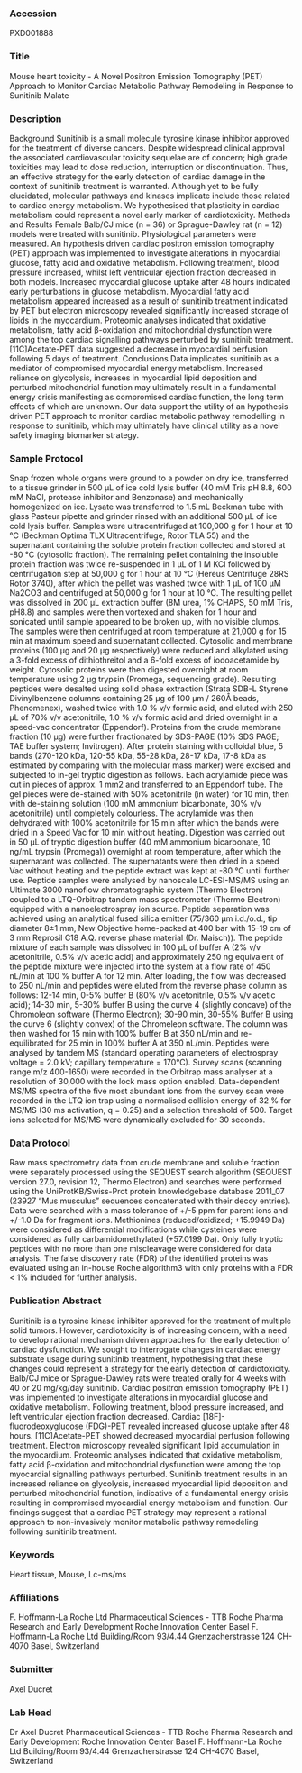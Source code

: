 ### Accession
PXD001888

### Title
Mouse heart toxicity -  A Novel Positron Emission Tomography (PET) Approach to Monitor Cardiac Metabolic Pathway Remodeling in Response to Sunitinib Malate

### Description
Background Sunitinib is a small molecule tyrosine kinase inhibitor approved for the treatment of diverse cancers. Despite widespread clinical approval the associated cardiovascular toxicity sequelae are of concern; high grade toxicities may lead to dose reduction, interruption or discontinuation. Thus, an effective strategy for the early detection of cardiac damage in the context of sunitinib treatment is warranted. Although yet to be fully elucidated, molecular pathways and kinases implicate include those related to cardiac energy metabolism. We hypothesised that plasticity in cardiac metabolism could represent a novel early marker of cardiotoxicity.  Methods and Results Female Balb/CJ mice (n = 36) or Sprague-Dawley rat (n = 12) models were treated with sunitinib. Physiological parameters were measured. An hypothesis driven cardiac positron emission tomography (PET) approach was implemented to investigate alterations in myocardial glucose, fatty acid and oxidative metabolism.  Following treatment, blood pressure increased, whilst left ventricular ejection fraction decreased in both models. Increased myocardial glucose uptake after 48 hours indicated early perturbations in glucose metabolism. Myocardial fatty acid metabolism appeared increased as a result of sunitinib treatment indicated by PET but electron microscopy revealed significantly increased storage of lipids in the myocardium. Proteomic analyses indicated that oxidative metabolism, fatty acid β-oxidation and mitochondrial dysfunction were among the top cardiac signalling pathways perturbed by sunitinib treatment. [11C]Acetate-PET data suggested a decrease in myocardial perfusion following 5 days of treatment.  Conclusions Data implicates sunitinib as a mediator of compromised myocardial energy metabolism. Increased reliance on glycolysis, increases in myocardial lipid deposition and perturbed mitochondrial function may ultimately result in a fundamental energy crisis manifesting as compromised cardiac function, the long term effects of which are unknown. Our data support the utility of an hypothesis driven PET approach to monitor cardiac metabolic pathway remodelling in response to sunitinib, which may ultimately have clinical utility as a novel safety imaging biomarker strategy.

### Sample Protocol
Snap frozen whole organs were ground to a powder on dry ice, transferred to a tissue grinder in 500 μL of ice cold lysis buffer (40 mM Tris pH 8.8, 600 mM NaCl, protease inhibitor and Benzonase) and mechanically homogenized on ice. Lysate was transferred to 1.5 mL Beckman tube with glass Pasteur pipette and grinder rinsed with an additional 500 μL of ice cold lysis buffer. Samples were ultracentrifuged at 100,000 g for 1 hour at 10 °C (Beckman Optima TLX Ultracentrifuge, Rotor TLA 55) and the supernatant containing the soluble protein fraction collected and stored at -80 °C (cytosolic fraction). The remaining pellet containing the insoluble protein fraction was twice re-suspended in 1 μL of 1 M KCl followed by centrifugation step at 50,000 g for 1 hour at 10 °C (Hereus Centrifuge 28RS Rotor 3740), after which the pellet was washed twice with 1 μL of 100 μM Na2CO3 and centrifuged at 50,000 g for 1 hour at 10 °C. The resulting pellet was dissolved in 200 μL extraction buffer (8M urea, 1% CHAPS, 50 mM Tris, pH8.8) and samples were then vortexed and shaken for 1 hour and sonicated until sample appeared to be broken up, with no visible clumps. The samples were then centrifuged at room temperature at 21,000 g for 15 min at maximum speed and supernatant collected.  Cytosolic and membrane proteins (100 μg and 20 μg respectively) were reduced and alkylated using a 3-fold excess of dithiothreitol and a 6-fold excess of iodoacetamide by weight. Cytosolic proteins were then digested overnight at room temperature using 2 μg trypsin (Promega, sequencing grade). Resulting peptides were desalted using solid phase extraction (Strata SDB-L Styrene Divinylbenzene columns containing 25 μg of 100 μm / 260Å beads, Phenomenex), washed twice with 1.0 % v/v formic acid, and eluted with 250 μL of 70% v/v acetonitrile, 1.0 % v/v formic acid and dried overnight in a speed-vac concentrator (Eppendorf). Proteins from the crude membrane fraction (10 μg) were further fractionated by SDS-PAGE (10% SDS PAGE; TAE buffer system; Invitrogen). After protein staining with colloidal blue, 5 bands (270-120 kDa, 120-55 kDa, 55-28 kDa, 28-17 kDa, 17-8 kDa as estimated by comparing with the molecular mass marker) were excised and subjected to in-gel tryptic digestion as follows. Each acrylamide piece was cut in pieces of approx. 1 mm2 and transferred to an Eppendorf tube. The gel pieces were de-stained with 50% acetonitrile (in water) for 10 min, then with de-staining solution (100 mM ammonium bicarbonate, 30% v/v acetonitrile) until completely colourless. The acrylamide was then dehydrated with 100% acetonitrile for 15 min after which the bands were dried in a Speed Vac for 10 min without heating. Digestion was carried out in 50 μL of tryptic digestion buffer (40 mM ammonium bicarbonate, 10 ng/mL trypsin (Promega)) overnight at room temperature, after which the supernatant was collected. The supernatants were then dried in a speed Vac without heating and the peptide extract was kept at -80 °C until further use. Peptide samples were analysed by nanoscale LC-ESI-MS/MS using an Ultimate 3000 nanoflow chromatographic system (Thermo Electron) coupled to a LTQ-Orbitrap tandem mass spectrometer (Thermo Electron) equipped with a nanoelectrospray ion source. Peptide separation was achieved using an analytical fused silica emitter (75/360 μm i.d./o.d., tip diameter 8±1 mm, New Objective home-packed at 400 bar with 15-19 cm of 3 mm Reprosil C18 A.Q. reverse phase material (Dr. Maisch)). The peptide mixture of each sample was dissolved in 100 μL of buffer A (2% v/v acetonitrile, 0.5% v/v acetic acid) and approximately 250 ng equivalent of the peptide mixture were injected into the system at a flow rate of 450 nL/min at 100 % buffer A for 12 min. After loading, the flow was decreased to 250 nL/min and peptides were eluted from the reverse phase column as follows: 12-14 min, 0-5% buffer B (80% v/v acetonitrile, 0.5% v/v acetic acid); 14-30 min, 5-30% buffer B using the curve 4 (slightly concave) of the Chromoleon software (Thermo Electron); 30-90 min, 30-55% Buffer B using the curve 6 (slightly convex) of the Chromeleon software. The column was then washed for 15 min with 100% buffer B at 350 nL/min and re-equilibrated for 25 min in 100% buffer A at 350 nL/min. Peptides were analysed by tandem MS (standard operating parameters of electrospray voltage = 2.0 kV; capillary temperature = 170°C). Survey scans (scanning range m/z 400-1650) were recorded in the Orbitrap mass analyser at a resolution of 30,000 with the lock mass option enabled. Data-dependent MS/MS spectra of the five most abundant ions from the survey scan were recorded in the LTQ ion trap using a normalised collision energy of 32 % for MS/MS (30 ms activation, q = 0.25) and a selection threshold of 500. Target ions selected for MS/MS were dynamically excluded for 30 seconds.

### Data Protocol
Raw mass spectrometry data from crude membrane and soluble fraction were separately processed using the SEQUEST search algorithm (SEQUEST version 27.0, revision 12, Thermo Electron) and searches were performed using the UniProtKB/Swiss-Prot protein knowledgebase database 2011_07 (23927 “Mus musculus” sequences concatenated with their decoy entries). Data were searched with a mass tolerance of +/-5 ppm for parent ions and +/-1.0 Da for fragment ions. Methionines (reduced/oxidized; +15.9949 Da) were considered as differential modifications while cysteines were considered as fully carbamidomethylated (+57.0199 Da). Only fully tryptic peptides with no more than one miscleavage were considered for data analysis. The false discovery rate (FDR) of the identified proteins was evaluated using an in-house Roche algorithm3 with only proteins with a FDR < 1% included for further analysis.

### Publication Abstract
Sunitinib is a tyrosine kinase inhibitor approved for the treatment of multiple solid tumors. However, cardiotoxicity is of increasing concern, with a need to develop rational mechanism driven approaches for the early detection of cardiac dysfunction. We sought to interrogate changes in cardiac energy substrate usage during sunitinib treatment, hypothesising that these changes could represent a strategy for the early detection of cardiotoxicity. Balb/CJ mice or Sprague-Dawley rats were treated orally for 4 weeks with 40 or 20 mg/kg/day sunitinib. Cardiac positron emission tomography (PET) was implemented to investigate alterations in myocardial glucose and oxidative metabolism. Following treatment, blood pressure increased, and left ventricular ejection fraction decreased. Cardiac [18F]-fluorodeoxyglucose (FDG)-PET revealed increased glucose uptake after 48 hours. [11C]Acetate-PET showed decreased myocardial perfusion following treatment. Electron microscopy revealed significant lipid accumulation in the myocardium. Proteomic analyses indicated that oxidative metabolism, fatty acid &#x3b2;-oxidation and mitochondrial dysfunction were among the top myocardial signalling pathways perturbed. Sunitinib treatment results in an increased reliance on glycolysis, increased myocardial lipid deposition and perturbed mitochondrial function, indicative of a fundamental energy crisis resulting in compromised myocardial energy metabolism and function. Our findings suggest that a cardiac PET strategy may represent a rational approach to non-invasively monitor metabolic pathway remodeling following sunitinib treatment.

### Keywords
Heart tissue, Mouse, Lc-ms/ms

### Affiliations
F. Hoffmann-La Roche Ltd
Pharmaceutical Sciences - TTB Roche Pharma Research and Early Development Roche Innovation Center Basel F. Hoffmann-La Roche Ltd Building/Room  93/4.44 Grenzacherstrasse 124 CH-4070 Basel, Switzerland

### Submitter
Axel Ducret

### Lab Head
Dr Axel Ducret
Pharmaceutical Sciences - TTB Roche Pharma Research and Early Development Roche Innovation Center Basel F. Hoffmann-La Roche Ltd Building/Room  93/4.44 Grenzacherstrasse 124 CH-4070 Basel, Switzerland


